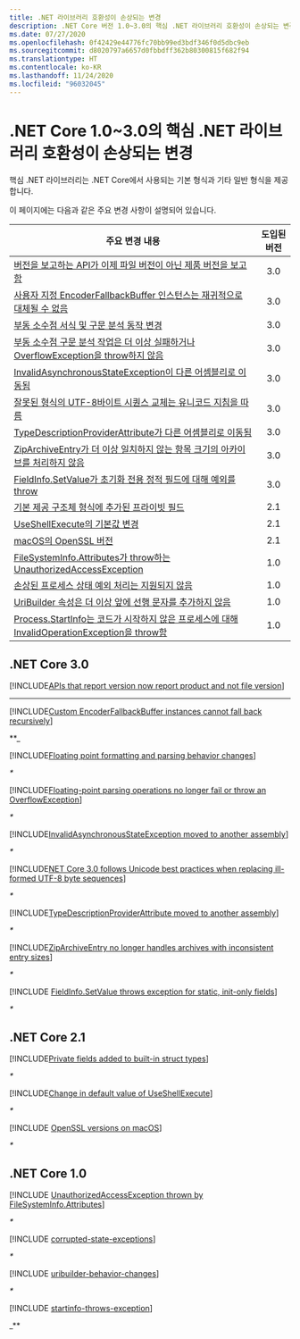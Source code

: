```yaml
---
title: .NET 라이브러리 호환성이 손상되는 변경
description: .NET Core 버전 1.0~3.0의 핵심 .NET 라이브러리 호환성이 손상되는 변경을 나열합니다.
ms.date: 07/27/2020
ms.openlocfilehash: 0f42429e44776fc70bb99ed3bdf346f0d5dbc9eb
ms.sourcegitcommit: d8020797a6657d0fbbdff362b80300815f682f94
ms.translationtype: HT
ms.contentlocale: ko-KR
ms.lasthandoff: 11/24/2020
ms.locfileid: "96032045"
---
```

# <a name="core-net-libraries-breaking-changes-in-net-core-10-30"></a>.NET Core 1.0~3.0의 핵심 .NET 라이브러리 호환성이 손상되는 변경

핵심 .NET 라이브러리는 .NET Core에서 사용되는 기본 형식과 기타 일반 형식을 제공합니다.

이 페이지에는 다음과 같은 주요 변경 사항이 설명되어 있습니다.

| 주요 변경 내용 | 도입된 버전 |
| - | :-: |
| [버전을 보고하는 API가 이제 파일 버전이 아닌 제품 버전을 보고함](#apis-that-report-version-now-report-product-and-not-file-version) | 3.0 |
| [사용자 지정 EncoderFallbackBuffer 인스턴스는 재귀적으로 대체될 수 없음](#custom-encoderfallbackbuffer-instances-cannot-fall-back-recursively) | 3.0 |
| [부동 소수점 서식 및 구문 분석 동작 변경](#floating-point-formatting-and-parsing-behavior-changed) | 3.0 |
| [부동 소수점 구문 분석 작업은 더 이상 실패하거나 OverflowException을 throw하지 않음](#floating-point-parsing-operations-no-longer-fail-or-throw-an-overflowexception) | 3.0 |
| [InvalidAsynchronousStateException이 다른 어셈블리로 이동됨](#invalidasynchronousstateexception-moved-to-another-assembly) | 3.0 |
| [잘못된 형식의 UTF-8바이트 시퀀스 교체는 유니코드 지침을 따름](#replacing-ill-formed-utf-8-byte-sequences-follows-unicode-guidelines) | 3.0 |
| [TypeDescriptionProviderAttribute가 다른 어셈블리로 이동됨](#typedescriptionproviderattribute-moved-to-another-assembly) | 3.0 |
| [ZipArchiveEntry가 더 이상 일치하지 않는 항목 크기의 아카이브를 처리하지 않음](#ziparchiveentry-no-longer-handles-archives-with-inconsistent-entry-sizes) | 3.0 |
| [FieldInfo.SetValue가 초기화 전용 정적 필드에 대해 예외를 throw](#fieldinfosetvalue-throws-exception-for-static-init-only-fields) | 3.0 |
| [기본 제공 구조체 형식에 추가된 프라이빗 필드](#private-fields-added-to-built-in-struct-types) | 2.1 |
| [UseShellExecute의 기본값 변경](#change-in-default-value-of-useshellexecute) | 2.1 |
| [macOS의 OpenSSL 버전](#openssl-versions-on-macos) | 2.1 |
| [FileSystemInfo.Attributes가 throw하는 UnauthorizedAccessException](#unauthorizedaccessexception-thrown-by-filesysteminfoattributes) | 1.0 |
| [손상된 프로세스 상태 예외 처리는 지원되지 않음](#handling-corrupted-state-exceptions-is-not-supported) | 1.0 |
| [UriBuilder 속성은 더 이상 앞에 선행 문자를 추가하지 않음](#uribuilder-properties-no-longer-prepend-leading-characters) | 1.0 |
| [Process.StartInfo는 코드가 시작하지 않은 프로세스에 대해 InvalidOperationException을 throw함](#processstartinfo-throws-invalidoperationexception-for-processes-you-didnt-start) | 1.0 |

## <a name="net-core-30"></a>.NET Core 3.0

[!INCLUDE[APIs that report version now report product and not file version](~/includes/core-changes/corefx/3.0/version-information-changes.md)]

***

[!INCLUDE[Custom EncoderFallbackBuffer instances cannot fall back recursively](~/includes/core-changes/corefx/3.0/custom-encoderfallbackbuffer-cannot-be-recursive.md)]

**_

[!INCLUDE[Floating point formatting and parsing behavior changes](~/includes/core-changes/corefx/3.0/floating-point-changes.md)]

_*_

[!INCLUDE[Floating-point parsing operations no longer fail or throw an OverflowException](~/includes/core-changes/corefx/3.0/floating-point-parsing-does-not-overflow.md)]

_*_

[!INCLUDE[InvalidAsynchronousStateException moved to another assembly](~/includes/core-changes/corefx/3.0/move-invalidasynchronousstateexception.md)]

_*_

[!INCLUDE[NET Core 3.0 follows Unicode best practices when replacing ill-formed UTF-8 byte sequences](~/includes/core-changes/corefx/3.0/net-core-3-0-follows-unicode-utf8-best-practices.md)]

_*_

[!INCLUDE[TypeDescriptionProviderAttribute moved to another assembly](~/includes/core-changes/corefx/3.0/move-typedescriptionproviderattribute.md)]

_*_

[!INCLUDE[ZipArchiveEntry no longer handles archives with inconsistent entry sizes](~/includes/core-changes/corefx/3.0/ziparchiveentry-and-inconsistent-entry-sizes.md)]

_*_

[!INCLUDE [FieldInfo.SetValue throws exception for static, init-only fields](~/includes/core-changes/corefx/3.0/fieldinfo-setvalue-exception.md)]

_*_

## <a name="net-core-21"></a>.NET Core 2.1

[!INCLUDE[Private fields added to built-in struct types](~/includes/core-changes/corefx/2.1/instantiate-struct.md)]

_*_

[!INCLUDE[Change in default value of UseShellExecute](~/includes/core-changes/corefx/2.1/process-start-changes.md)]

_*_

[!INCLUDE [OpenSSL versions on macOS](../../../includes/core-changes/corefx/openssl-dependencies-macos.md)]

_*_

## <a name="net-core-10"></a>.NET Core 1.0

[!INCLUDE [UnauthorizedAccessException thrown by FileSystemInfo.Attributes](~/includes/core-changes/corefx/1.0/filesysteminfo-attributes-exceptions.md)]

_*_

[!INCLUDE [corrupted-state-exceptions](~/includes/core-changes/corefx/1.0/corrupted-state-exceptions.md)]

_*_

[!INCLUDE [uribuilder-behavior-changes](../../../includes/core-changes/corefx/1.0/uribuilder-behavior-changes.md)]

_*_

[!INCLUDE [startinfo-throws-exception](../../../includes/core-changes/corefx/1.0/startinfo-throws-exception.md)]

_**
